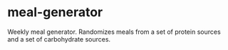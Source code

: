 # meal-generator
Weekly meal generator.
Randomizes meals from a set of protein sources and a set of carbohydrate sources.
